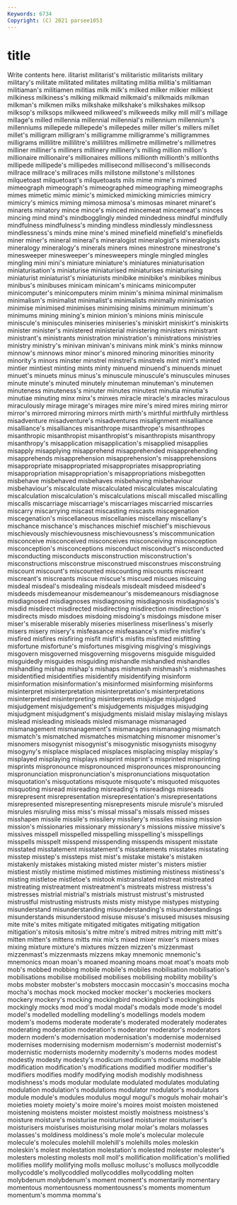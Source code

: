 ```yaml
---
Keywords: 6734
Copyright: (C) 2021 parsee1053
---
```


# title

Write contents here.
ilitarist militarist's militaristic militarists military military's militate
militated militates militating militia militia's militiaman militiaman's militiamen militias milk
milk's milked milker milkier milkiest milkiness milkiness's milking milkmaid milkmaid's
milkmaids milkman milkman's milkmen milks milkshake milkshake's milkshakes milksop milksop's
milksops milkweed milkweed's milkweeds milky mill mill's millage millage's milled
millennia millennial millennial's millennium millennium's millenniums millepede millepede's millepedes miller
miller's millers millet millet's milligram milligram's milligramme milligramme's milligrammes milligrams
millilitre millilitre's millilitres millimetre millimetre's millimetres milliner milliner's milliners millinery
millinery's milling million million's millionaire millionaire's millionaires millions millionth millionth's
millionths millipede millipede's millipedes millisecond millisecond's milliseconds millrace millrace's millraces
mills millstone millstone's millstones milquetoast milquetoast's milquetoasts mils mime mime's
mimed mimeograph mimeograph's mimeographed mimeographing mimeographs mimes mimetic mimic mimic's
mimicked mimicking mimicries mimicry mimicry's mimics miming mimosa mimosa's mimosas
minaret minaret's minarets minatory mince mince's minced mincemeat mincemeat's minces
mincing mind mind's mindbogglingly minded mindedness mindful mindfully mindfulness mindfulness's
minding mindless mindlessly mindlessness mindlessness's minds mine mine's mined minefield
minefield's minefields miner miner's mineral mineral's mineralogist mineralogist's mineralogists mineralogy
mineralogy's minerals miners mines minestrone minestrone's minesweeper minesweeper's minesweepers mingle
mingled mingles mingling mini mini's miniature miniature's miniatures miniaturisation miniaturisation's
miniaturise miniaturised miniaturises miniaturising miniaturist miniaturist's miniaturists minibike minibike's minibikes
minibus minibus's minibuses minicam minicam's minicams minicomputer minicomputer's minicomputers minim
minim's minima minimal minimalism minimalism's minimalist minimalist's minimalists minimally minimisation
minimise minimised minimises minimising minims minimum minimum's minimums mining mining's
minion minion's minions minis miniscule miniscule's miniscules miniseries miniseries's miniskirt
miniskirt's miniskirts minister minister's ministered ministerial ministering ministers ministrant ministrant's
ministrants ministration ministration's ministrations ministries ministry ministry's minivan minivan's minivans
mink mink's minks minnow minnow's minnows minor minor's minored minoring
minorities minority minority's minors minster minstrel minstrel's minstrels mint mint's
minted mintier mintiest minting mints minty minuend minuend's minuends minuet
minuet's minuets minus minus's minuscule minuscule's minuscules minuses minute minute's
minuted minutely minuteman minuteman's minutemen minuteness minuteness's minuter minutes minutest
minutia minutia's minutiae minuting minx minx's minxes miracle miracle's miracles
miraculous miraculously mirage mirage's mirages mire mire's mired mires miring
mirror mirror's mirrored mirroring mirrors mirth mirth's mirthful mirthfully mirthless
misadventure misadventure's misadventures misalignment misalliance misalliance's misalliances misanthrope misanthrope's misanthropes
misanthropic misanthropist misanthropist's misanthropists misanthropy misanthropy's misapplication misapplication's misapplied misapplies
misapply misapplying misapprehend misapprehended misapprehending misapprehends misapprehension misapprehension's misapprehensions misappropriate
misappropriated misappropriates misappropriating misappropriation misappropriation's misappropriations misbegotten misbehave misbehaved misbehaves
misbehaving misbehaviour misbehaviour's miscalculate miscalculated miscalculates miscalculating miscalculation miscalculation's miscalculations
miscall miscalled miscalling miscalls miscarriage miscarriage's miscarriages miscarried miscarries miscarry
miscarrying miscast miscasting miscasts miscegenation miscegenation's miscellaneous miscellanies miscellany miscellany's
mischance mischance's mischances mischief mischief's mischievous mischievously mischievousness mischievousness's miscommunication
misconceive misconceived misconceives misconceiving misconception misconception's misconceptions misconduct misconduct's misconducted
misconducting misconducts misconstruction misconstruction's misconstructions misconstrue misconstrued misconstrues misconstruing miscount
miscount's miscounted miscounting miscounts miscreant miscreant's miscreants miscue miscue's miscued
miscues miscuing misdeal misdeal's misdealing misdeals misdealt misdeed misdeed's misdeeds
misdemeanour misdemeanour's misdemeanours misdiagnose misdiagnosed misdiagnoses misdiagnosing misdiagnosis misdiagnosis's misdid
misdirect misdirected misdirecting misdirection misdirection's misdirects misdo misdoes misdoing misdoing's
misdoings misdone miser miser's miserable miserably miseries miserliness miserliness's miserly
misers misery misery's misfeasance misfeasance's misfire misfire's misfired misfires misfiring
misfit misfit's misfits misfitted misfitting misfortune misfortune's misfortunes misgiving misgiving's
misgivings misgovern misgoverned misgoverning misgoverns misguide misguided misguidedly misguides misguiding
mishandle mishandled mishandles mishandling mishap mishap's mishaps mishmash mishmash's mishmashes
misidentified misidentifies misidentify misidentifying misinform misinformation misinformation's misinformed misinforming misinforms
misinterpret misinterpretation misinterpretation's misinterpretations misinterpreted misinterpreting misinterprets misjudge misjudged misjudgement
misjudgement's misjudgements misjudges misjudging misjudgment misjudgment's misjudgments mislaid mislay mislaying
mislays mislead misleading misleads misled mismanage mismanaged mismanagement mismanagement's mismanages
mismanaging mismatch mismatch's mismatched mismatches mismatching misnomer misnomer's misnomers misogynist
misogynist's misogynistic misogynists misogyny misogyny's misplace misplaced misplaces misplacing misplay
misplay's misplayed misplaying misplays misprint misprint's misprinted misprinting misprints mispronounce
mispronounced mispronounces mispronouncing mispronunciation mispronunciation's mispronunciations misquotation misquotation's misquotations misquote
misquote's misquoted misquotes misquoting misread misreading misreading's misreadings misreads misrepresent
misrepresentation misrepresentation's misrepresentations misrepresented misrepresenting misrepresents misrule misrule's misruled misrules
misruling miss miss's missal missal's missals missed misses misshapen missile
missile's missilery missilery's missiles missing mission mission's missionaries missionary missionary's
missions missive missive's missives misspell misspelled misspelling misspelling's misspellings misspells
misspelt misspend misspending misspends misspent misstate misstated misstatement misstatement's misstatements
misstates misstating misstep misstep's missteps mist mist's mistake mistake's mistaken
mistakenly mistakes mistaking misted mister mister's misters mistier mistiest mistily
mistime mistimed mistimes mistiming mistiness mistiness's misting mistletoe mistletoe's mistook
mistranslated mistreat mistreated mistreating mistreatment mistreatment's mistreats mistress mistress's mistresses
mistrial mistrial's mistrials mistrust mistrust's mistrusted mistrustful mistrusting mistrusts mists
misty mistype mistypes mistyping misunderstand misunderstanding misunderstanding's misunderstandings misunderstands misunderstood
misuse misuse's misused misuses misusing mite mite's mites mitigate mitigated
mitigates mitigating mitigation mitigation's mitosis mitosis's mitre mitre's mitred mitres
mitring mitt mitt's mitten mitten's mittens mitts mix mix's mixed
mixer mixer's mixers mixes mixing mixture mixture's mixtures mizzen mizzen's
mizzenmast mizzenmast's mizzenmasts mizzens mkay mnemonic mnemonic's mnemonics moan moan's
moaned moaning moans moat moat's moats mob mob's mobbed mobbing
mobile mobile's mobiles mobilisation mobilisation's mobilisations mobilise mobilised mobilises mobilising
mobility mobility's mobs mobster mobster's mobsters moccasin moccasin's moccasins mocha
mocha's mochas mock mocked mocker mocker's mockeries mockers mockery mockery's
mocking mockingbird mockingbird's mockingbirds mockingly mocks mod mod's modal modal's
modals mode mode's model model's modelled modelling modelling's modellings models
modem modem's modems moderate moderate's moderated moderately moderates moderating moderation
moderation's moderator moderator's moderators modern modern's modernisation modernisation's modernise modernised
modernises modernising modernism modernism's modernist modernist's modernistic modernists modernity modernity's
moderns modes modest modestly modesty modesty's modicum modicum's modicums modifiable
modification modification's modifications modified modifier modifier's modifiers modifies modify modifying
modish modishly modishness modishness's mods modular modulate modulated modulates modulating
modulation modulation's modulations modulator modulator's modulators module module's modules modulus
mogul mogul's moguls mohair mohair's moieties moiety moiety's moire moire's
moires moist moisten moistened moistening moistens moister moistest moistly moistness
moistness's moisture moisture's moisturise moisturised moisturiser moisturiser's moisturisers moisturises moisturising
molar molar's molars molasses molasses's moldiness moldiness's mole mole's molecular
molecule molecule's molecules molehill molehill's molehills moles moleskin moleskin's molest
molestation molestation's molested molester molester's molesters molesting molests moll moll's
mollification mollification's mollified mollifies mollify mollifying molls mollusc mollusc's molluscs
mollycoddle mollycoddle's mollycoddled mollycoddles mollycoddling molten molybdenum molybdenum's moment moment's
momentarily momentary momentous momentousness momentousness's moments momentum momentum's momma momma's
